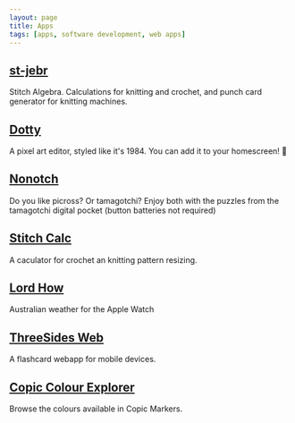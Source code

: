 ```yaml
---
layout: page
title: Apps
tags: [apps, software development, web apps]
---
```


## [st-jebr](https://cathywise.net/st-jebr/)

Stitch Algebra. Calculations for knitting and crochet, and punch card generator for knitting machines.

## [Dotty](/projects/dotty)

A pixel art editor, styled like it's 1984. You can add it to your homescreen! 💖

## [Nonotch](/Nonotch)

Do you like picross? Or tamagotchi? Enjoy both with the puzzles from the tamagotchi digital pocket (button batteries not required)

## [Stitch Calc](/projects/stitch-calc)

A caculator for crochet an knitting pattern resizing.

## [Lord How](/apps/lord-how/)

Australian weather for the Apple Watch

## [ThreeSides Web](https://cathywise.net/ThreeSides)

A flashcard webapp for mobile devices.

## [Copic Colour Explorer](https://cathywise.net/copic-colour-explorer/)

Browse the colours available in Copic Markers.
